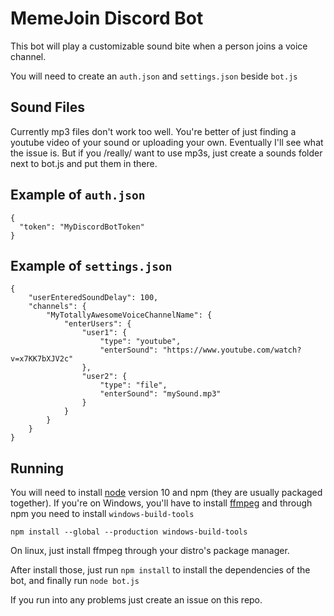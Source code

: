 # MemeJoin Discord Bot
This bot will play a customizable sound bite when a person joins a voice channel.

You will need to create an `auth.json` and `settings.json` beside `bot.js`

## Sound Files
Currently mp3 files don't work too well. You're better of just finding a youtube video of your sound or uploading your own. Eventually I'll see what the issue is. But if you /really/ want to use mp3s, just create a sounds folder next to bot.js and put them in there.

## Example of `auth.json`
```
{
  "token": "MyDiscordBotToken"
}
```

## Example of `settings.json`
```
{
	"userEnteredSoundDelay": 100,
	"channels": {
		"MyTotallyAwesomeVoiceChannelName": {
			"enterUsers": {
				"user1": {
					"type": "youtube",
					"enterSound": "https://www.youtube.com/watch?v=x7KK7bXJV2c"
				},
				"user2": {
					"type": "file",
					"enterSound": "mySound.mp3"
				}
			}
		}
	}
}
```

## Running
You will need to install [node]("https://nodejs.org/en/") version 10 and npm (they are usually packaged together).
If you're on Windows, you'll have to install [ffmpeg]("https://ffmpeg.org/") and through npm you need to install `windows-build-tools`

```npm install --global --production windows-build-tools```

On linux, just install ffmpeg through your distro's package manager.

After install those, just run `npm install` to install the dependencies of the bot, and finally run `node bot.js`

If you run into any problems just create an issue on this repo.
